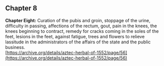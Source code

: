 ## Chapter 8  
**Chapter Eight:** Curation of the pubis and groin, stoppage of the urine, difficulty in passing, affections of the rectum, gout, pain in the knees, the knees beginning to contract, remedy for cracks coming in the soles of the feet, lesions in the feet, against fatigue, trees and flowers to relieve lassitude in the administrators of the affairs of the state and the public business.  
[https://archive.org/details/aztec-herbal-of-1552/page/56](https://archive.org/details/aztec-herbal-of-1552/page/56)  

